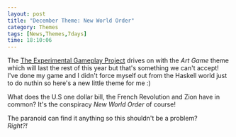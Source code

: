 ```yaml
---
layout: post
title: "December Theme: New World Order"
category: Themes
tags: [News,Themes,7days]
time: 18:10:06
---
```

The [The Experimental Gameplay Project](http://experimentalgameplay.com/blog/) drives on with the *Art Game* theme which will last the rest of this year but that's something we can't accept! I've done my game and I didn't force myself out from the Haskell world just to do nuthin so here's a new little theme for me :)

What does the U.S one dollar bill, the French Revolution and Zion have in common? It's the conspiracy *New World Order* of course!

The paranoid can find it anything so this shouldn't be a problem?    
*Right?!*

